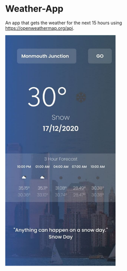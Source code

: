 # Weather-App
An app that gets the weather for the next 15 hours using https://openweathermap.org/api. 

<p align="left">
  <img src="screenshot.jpg" width="350" title="App Home Screen">
</p>
